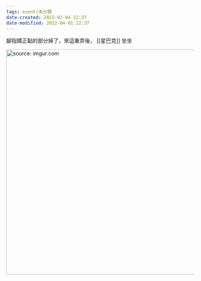 ```yaml
---
tags: event/未分類
date-created: 2022-02-04 22:37
date-modified: 2022-04-01 22:37
---
```


腳指矯正黏的部分掉了，來這重弄後， [[星巴克]] 坐坐

<a href="https://imgur.com/o4rIXHc"><img src="https://i.imgur.com/o4rIXHc.jpg" title="source: imgur.com" width="600px" /></a>